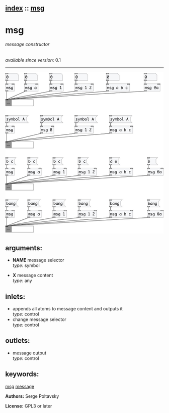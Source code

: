 [index](index.html) :: [msg](category_msg.html)
---

# msg

###### message constructor

*available since version:* 0.1

---




[![example](../examples/img/msg.jpg)](../examples/pd/msg.pd)



## arguments:

* **NAME**
message selector<br>
_type:_ symbol<br>

* **X**
message content<br>
_type:_ any<br>







## inlets:

* appends all atoms to message content and outputs it<br>
_type:_ control
* change message selector<br>
_type:_ control



## outlets:

* message output<br>
_type:_ control



## keywords:

[msg](keywords/msg.html)
[message](keywords/message.html)






**Authors:** Serge Poltavsky




**License:** GPL3 or later





